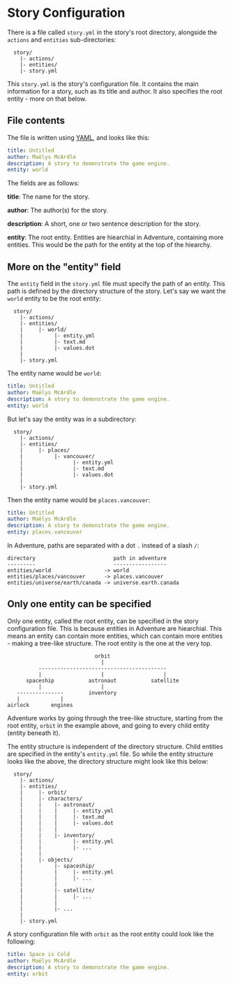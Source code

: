 # Story Configuration

There is a file called `story.yml` in the story's root directory, alongside
the `actions` and `entities` sub-directories:

```
  story/
    |- actions/
    |- entities/
    |- story.yml
```

This `story.yml` is the story's configuration file. It contains the main
information for a story, such as its title and author. It also specifies
the root entity - more on that below.

## File contents

The file is written using [YAML](https://en.wikipedia.org/wiki/YAML), and looks
like this:

```yaml
title: Untitled
author: Maëlys McArdle
description: A story to demonstrate the game engine.
entity: world
```

The fields are as follows:

**title**: The name for the story.

**author**: The author(s) for the story.

**description**: A short, one or two sentence description for the story.

**entity**: The root entity. Entities are hiearchial in Adventure, containing
more entities. This would be the path for the entity at the top of the hiearchy.

## More on the "entity" field

The `entity` field in the `story.yml` file must specify the path of an entity.
This path is defined by the directory structure of the story. Let's say we 
want the `world` entity to be the root entity:

```
  story/
    |- actions/
    |- entities/
    |     |- world/
    |          |- entity.yml
    |          |- text.md
    |          |- values.dot
    |
    |- story.yml
```

The entity name would be `world`:

```yaml
title: Untitled
author: Maëlys McArdle
description: A story to demonstrate the game engine.
entity: world
```

But let's say the entity was in a subdirectory:

```
  story/
    |- actions/
    |- entities/
    |     |- places/
    |          |- vancouver/
    |                |- entity.yml
    |                |- text.md
    |                |- values.dot
    |
    |- story.yml
```

Then the entity name would be `places.vancouver`:

```yaml
title: Untitled
author: Maëlys McArdle
description: A story to demonstrate the game engine.
entity: places.vancouver
```

In Adventure, paths are separated with a dot `.` instead of a slash `/`:

```
directory                         path in adventure
---------                         -----------------
entities/world                 -> world
entities/places/vancouver      -> places.vancouver
entities/universe/earth/canada -> universe.earth.canada
```

## Only one entity can be specified

Only one entity, called the root entity, can be specified in the story 
configuration file. This is because entities in Adventure are hiearchial.
This means an entity can contain more entities, which can contain more 
entities - making a tree-like structure. The root entity is the one at
the very top.

```
                            orbit
                              |
          -----------------------------------------
          |                   |                   |
      spaceship           astronaut           satellite   
          |                   |
   ---------------        inventory
   |             |
airlock       engines          
```

Adventure works by going through the tree-like structure, starting from the 
root entity, `orbit` in the example above, and going to every child
entity (entity beneath it).

The entity structure is independent of the directory structure. Child entities
are specified in the entity's `entity.yml` file. So while the entity structure
looks like the above, the directory structure might look like this below:

```
  story/
    |- actions/
    |- entities/
    |     |- orbit/
    |     |- characters/
    |     |    |- astronaut/
    |     |    |     |- entity.yml
    |     |    |     |- text.md
    |     |    |     |- values.dot
    |     |    |
    |     |    |- inventory/
    |     |          |- entity.yml
    |     |          |- ...
    |     |
    |     |- objects/
    |          |- spaceship/
    |          |     |- entity.yml
    |          |     |- ...
    |          |
    |          |- satellite/
    |          |     |- ...
    |          |
    |          |- ...
    |
    |- story.yml
```

A story configuration file with `orbit` as the root entity could look 
like the following:

```yaml
title: Space is Cold
author: Maëlys McArdle
description: A story to demonstrate the game engine.
entity: orbit
```